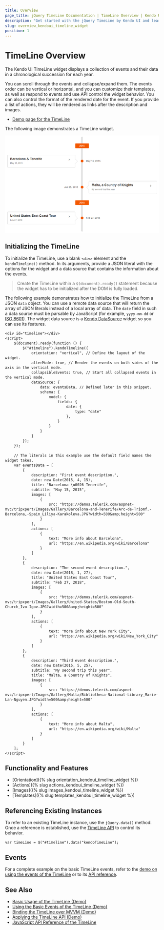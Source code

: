 ```yaml
---
title: Overview
page_title: jQuery TimeLine Documentation | TimeLine Overview | Kendo UI
description: "Get started with the jQuery TimeLine by Kendo UI and learn how to initialize the widget and use its events."
slug: overview_kendoui_timeline_widget
position: 1
---
```


# TimeLine Overview

The Kendo UI TimeLine widget displays a collection of events and their data in a chronological succession for each year.

You can scroll through the events and collapse/expand them. The events order can be vertical or horizontal, and you can customize their templates, as well as respond to events and use API control the widget behavior. You can also control the format of the rendered date for the event. If you provide a list of actions, they will be rendered as links after the description and images.

* [Demo page for the TimeLine](https://demos.telerik.com/kendo-ui/timeline/index)

The following image demonstrates a TimeLine widget.

![A Kendo UI TimeLine widget](images/timeline-overview.png)

## Initializing the TimeLine

To initialize the TimeLine, use a blank `<div>` element and the `kendoTimeline()` method. In its arguments, provide a JSON literal with the options for the widget and a data source that contains the information about the events.

> Create the TimeLine within a `$(document).ready()` statement because the widget has to be initialized after the DOM is fully loaded.

The following example demonstrates how to initialize the TimeLine from a JSON `data` object. You can use a remote data source that will return the array of JSON literals instead of a local array of data. The `date` field in such a data source must be parsable by JavaScript (for example, `yyyy-mm-dd` or [ISO 8601](https://en.wikipedia.org/wiki/ISO_8601)). The widget data source is a [Kendo DataSource](/framework/datasource/overview) widget so you can use its features.

```dojo
<div id="timeline"></div>
<script>
    $(document).ready(function () {
        $("#timeline").kendoTimeline({
            orientation: "vertical", // Define the layout of the widget.
            alterMode: true, // Render the events on both sides of the axis in the vertical mode.
            collapsibleEvents: true, // Start all collapsed events in the vertical mode.
            dataSource: {
                data: eventsData, // Defined later in this snippet.
                schema: {
                    model: {
                        fields: {
                            date: {
                                type: "date"
                            },
                        }
                    }
                }
            }
        });
    });

    // The literals in this example use the default field names the widget takes.
    var eventsData = [
        {
            description: "First event description.",
            date: new Date(2015, 4, 15),
            title: "Barcelona \u0026 Tenerife",
            subtitle: "May 15, 2015",
            images: [
                {
                    src: "https://demos.telerik.com/aspnet-mvc/tripxpert/Images/Gallery/Barcelona-and-Tenerife/Arc-de-Triomf,-Barcelona,-Spain_Liliya-Karakoleva.JPG?width=500&amp;height=500"
                }
            ],
            actions: [
                {
                    text: "More info about Barcelona",
                    url: "https://en.wikipedia.org/wiki/Barcelona"
                }
            ]
        },
        {
            description: "The second event description.",
            date: new Date(2018, 1, 27),
            title: "United States East Coast Tour",
            subtitle: "Feb 27, 2018",
            images: [
                {
                    src: "https://demos.telerik.com/aspnet-mvc/tripxpert/Images/Gallery/United-States/Boston-Old-South-Church_Ivo-Igov.JPG?width=500&amp;height=500"
                }
            ],
            actions: [
                {
                    text: "More info about New York City",
                    url: "https://en.wikipedia.org/wiki/New_York_City"
                }
            ]
        },
        {
            description: "Third event description.",
            date: new Date(2015, 5, 25),
            subtitle: "My second trip this year",
            title: "Malta, a Country of Кnights",
            images: [
                {
                    src: "https://demos.telerik.com/aspnet-mvc/tripxpert/Images/Gallery/Malta/Bibliotheca-National-Library_Marie-Lan-Nguyen.JPG?width=500&amp;height=500"
                }
            ],
            actions: [
                {
                    text: "More info about Malta",
                    url: "https://en.wikipedia.org/wiki/Malta"
                }
            ]
        }
    ];
</script>
```

## Functionality and Features

* [Orientation]({% slug orientation_kendoui_timeline_widget %})
* [Actions]({% slug actions_kendoui_timeline_widget %})
* [Images]({% slug images_kendoui_timeline_widget %})
* [Templates]({% slug templates_kendoui_timeline_widget %})

## Referencing Existing Instances

To refer to an existing TimeLine instance, use the `jQuery.data()` method. Once a reference is established, use the [TimeLine API](/api/javascript/ui/timeline) to control its behavior.

```
var timeLine = $("#timeline").data("kendoTimeLine");
```

## Events

For a complete example on the basic TimeLine events, refer to the [demo on using the events of the TimeLine](https://demos.telerik.com/kendo-ui/timeline/events) or to its [API reference](/api/javascript/ui/timeline#events).

## See Also

* [Basic Usage of the TimeLine (Demo)](https://demos.telerik.com/kendo-ui/timeline/index)
* [Using the Basic Events of the TimeLine (Demo)](https://demos.telerik.com/kendo-ui/timeline/events)
* [Binding the TimeLine over MVVM (Demo)](https://demos.telerik.com/kendo-ui/timeline/mvvm)
* [Applying the TimeLine API (Demo)](https://demos.telerik.com/kendo-ui/timeline/api)
* [JavaScript API Reference of the TimeLine](/api/javascript/ui/timeline)
